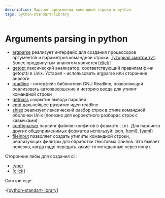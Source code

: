 ```yaml
---
description: Парсинг аргументов командной строки в python
tags: python-standart-library
---
```

# Arguments parsing in python

- [argparse](https://docs.python.org/3/library/argparse.html) реализует интерфейс для создания процессоров аргументов и параметров командной строки. [Туториал смотри тут](https://docs.python.org/3/howto/argparse.html). Более продвинутым аналогом является [[click]]
- [getopt](https://docs.python.org/3/library/getopt.html?highlight=getopt#module-getopt) лексический анализатор, соответствующий правилам ф-ии getopt() в Unix. Устарел - использовать argparse или сторонние аналоги
- [readline](https://docs.python.org/3/library/readline.html?highlight=readline#module-readline) - интерфейс библиотеки GNU Readline, позволяющий реализовать автозавершение и историю ввода для утилит командной строки
- [getpass](https://docs.python.org/3/library/getpass.html?highlight=getpass#module-getpass) сокрытие вывода паролей
- [cmd](https://docs.python.org/3/library/cmd.html?highlight=cmd#module-cmd) дальнейшее развитие идеи readline
- [shlex](https://docs.python.org/3/library/shlex.html?highlight=shlex#module-shlex) реализует лексический разбор строк в стиле командной оболочки Unix (полезно для корректного разборас строк с кавычками)
- [configparser](https://docs.python.org/3/library/configparser.html?highlight=configparser#module-configparser) парсинг файлов-конфигов в формате `.ini`. Для парсинга других общеприменимых форматов используй: [json](https://docs.python.org/3/library/json.html?highlight=json#module-json), [[toml]], [[yaml]]
- [fileinput](https://docs.python.org/3/library/fileinput.html?highlight=fileinput#module-fileinput) позволяет создать утилиты командной строки, реализующих фильтры для обработки текстовых файлов. Это бывает полезно, когда надо передать какие-то метаданные через инпут.

Сторонние либы для создания cli:

- [typer](https://typer.tiangolo.com/)
- [[click]]

Смотри еще:

-[[python-standart-library]]

[//begin]: # "Autogenerated link references for markdown compatibility"
[click]: click "Click интерфейс командной строки"
[toml]: toml "Toml"
[yaml]: yaml "Yaml"
[click]: click "Click интерфейс командной строки"
[python-standart-library]: ../lists/python-standart-library "Стандартная библиотека python и полезные ресурсы"
[//end]: # "Autogenerated link references"